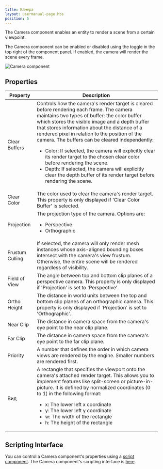 ```yaml
---
title: Камера
layout: usermanual-page.hbs
position: 5
---
```


The Camera component enables an entity to render a scene from a certain viewpoint.

The Camera component can be enabled or disabled using the toggle in the top right of the component panel. If enabled, the camera will render the scene every frame.

![Camera component][1]

## Properties

| Property        | Description |
|-----------------|-------------|
| Clear Buffers   | Controls how the camera's render target is cleared before rendering each frame. The camera maintains two types of buffer: the color buffer which stores the visible image and a depth buffer that stores information about the distance of a rendered pixel in relation to the position of the camera. The buffers can be cleared independently: <ul><li>Color: If selected, the camera will explicitly clear its render target to the chosen clear color before rendering the scene.</li><li>Depth: If selected, the camera will explicitly clear the depth buffer of its render target before rendering the scene.</li></ul> |
| Clear Color     | The color used to clear the camera's render target.  This property is only displayed if 'Clear Color Buffer' is selected. |
| Projection      | The projection type of the camera. Options are: <ul><li>Perspective</li><li>Orthographic</li></ul> |
| Frustum Culling | If selected, the camera will only render mesh instances whose axis-aligned bounding boxes intersect with the camera's view frustum. Otherwise, the entire scene will be rendered regardless of visibility. |
| Field of View   | The angle between top and bottom clip planes of a perspective camera. This property is only displayed if 'Projection' is set to 'Perspective'. |
| Ortho Height    | The distance in world units between the top and bottom clip planes of an orthographic camera. This property is only displayed if 'Projection' is set to 'Orthographic'. |
| Near Clip       | The distance in camera space from the camera's eye point to the near clip plane. |
| Far Clip        | The distance in camera space from the camera's eye point to the far clip plane. |
| Priority        | A number that defines the order in which camera views are rendered by the engine. Smaller numbers are rendered first. |
| Вид        | A rectangle that specifies the viewport onto the camera's attached render target. This allows you to implement features like split-screen or picture-in-picture. It is defined by normalized coordinates (0 to 1) in the following format: <ul><li>x: The lower left x coordinate</li><li>y: The lower left y coordinate</li><li>w: The width of the rectangle</li><li>h: The height of the rectangle</li></ul> |

## Scripting Interface

You can control a Camera component's properties using a [script component][2]. The Camera component's scripting interface is [here][3].

[1]: /images/user-manual/scenes/components/component-camera.png
[2]: /user-manual/packs/components/script
[3]: /api/pc.CameraComponent.html
